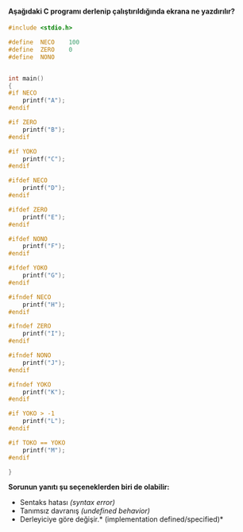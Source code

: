 #### Aşağıdaki C programı derlenip çalıştırıldığında ekrana ne yazdırılır?

```C
#include <stdio.h>

#define  NECO    100
#define  ZERO    0
#define  NONO     


int main()
{
#if NECO
	printf("A");
#endif 

#if ZERO
	printf("B");
#endif 

#if YOKO
	printf("C");
#endif 

#ifdef NECO
	printf("D");
#endif 

#ifdef ZERO
	printf("E");
#endif 

#ifdef NONO
	printf("F");
#endif 

#ifdef YOKO
	printf("G");
#endif 

#ifndef NECO
	printf("H");
#endif 

#ifndef ZERO
	printf("I");
#endif 

#ifndef NONO
	printf("J");
#endif 

#ifndef YOKO
	printf("K");
#endif 

#if YOKO > -1
	printf("L");
#endif 

#if TOKO == YOKO
	printf("M");
#endif 

}
```

**Sorunun yanıtı şu seçeneklerden biri de olabilir:**
+ Sentaks hatası *(syntax error)*
+ Tanımsız davranış *(undefined behavior)*
+ Derleyiciye göre değişir.* (implementation defined/specified)*
